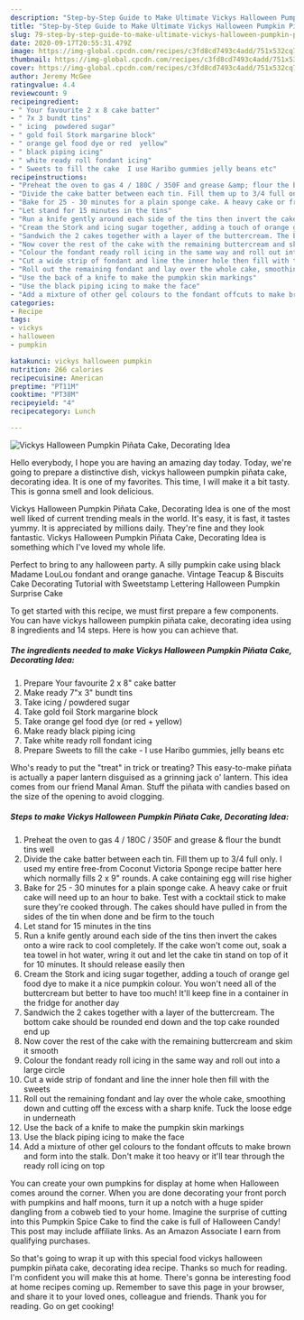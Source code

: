 ```yaml
---
description: "Step-by-Step Guide to Make Ultimate Vickys Halloween Pumpkin Piñata Cake, Decorating Idea"
title: "Step-by-Step Guide to Make Ultimate Vickys Halloween Pumpkin Piñata Cake, Decorating Idea"
slug: 79-step-by-step-guide-to-make-ultimate-vickys-halloween-pumpkin-pinata-cake-decorating-idea
date: 2020-09-17T20:55:31.479Z
image: https://img-global.cpcdn.com/recipes/c3fd8cd7493c4add/751x532cq70/vickys-halloween-pumpkin-pinata-cake-decorating-idea-recipe-main-photo.jpg
thumbnail: https://img-global.cpcdn.com/recipes/c3fd8cd7493c4add/751x532cq70/vickys-halloween-pumpkin-pinata-cake-decorating-idea-recipe-main-photo.jpg
cover: https://img-global.cpcdn.com/recipes/c3fd8cd7493c4add/751x532cq70/vickys-halloween-pumpkin-pinata-cake-decorating-idea-recipe-main-photo.jpg
author: Jeremy McGee
ratingvalue: 4.4
reviewcount: 9
recipeingredient:
- " Your favourite 2 x 8 cake batter"
- " 7x 3 bundt tins"
- " icing  powdered sugar"
- " gold foil Stork margarine block"
- " orange gel food dye or red  yellow"
- " black piping icing"
- " white ready roll fondant icing"
- " Sweets to fill the cake  I use Haribo gummies jelly beans etc"
recipeinstructions:
- "Preheat the oven to gas 4 / 180C / 350F and grease &amp; flour the bundt tins well"
- "Divide the cake batter between each tin. Fill them up to 3/4 full only. I used my entire free-from Coconut Victoria Sponge recipe batter here which normally fills 2 x 9&#34; rounds. A cake containing egg will rise higher"
- "Bake for 25 - 30 minutes for a plain sponge cake. A heavy cake or fruit cake will need up to an hour to bake. Test with a cocktail stick to make sure they&#39;re cooked through. The cakes should have pulled in from the sides of the tin when done and be firm to the touch"
- "Let stand for 15 minutes in the tins"
- "Run a knife gently around each side of the tins then invert the cakes onto a wire rack to cool completely. If the cake won&#39;t come out, soak a tea towel in hot water, wring it out and let the cake tin stand on top of it for 10 minutes. It should release easily then"
- "Cream the Stork and icing sugar together, adding a touch of orange gel food dye to make it a nice pumpkin colour. You won&#39;t need all of the buttercream but better to have too much! It&#39;ll keep fine in a container in the fridge for another day"
- "Sandwich the 2 cakes together with a layer of the buttercream. The bottom cake should be rounded end down and the top cake rounded end up"
- "Now cover the rest of the cake with the remaining buttercream and skim it smooth"
- "Colour the fondant ready roll icing in the same way and roll out into a large circle"
- "Cut a wide strip of fondant and line the inner hole then fill with the sweets"
- "Roll out the remaining fondant and lay over the whole cake, smoothing down and cutting off the excess with a sharp knife. Tuck the loose edge in underneath"
- "Use the back of a knife to make the pumpkin skin markings"
- "Use the black piping icing to make the face"
- "Add a mixture of other gel colours to the fondant offcuts to make brown and form into the stalk. Don&#39;t make it too heavy or it&#39;ll tear through the ready roll icing on top"
categories:
- Recipe
tags:
- vickys
- halloween
- pumpkin

katakunci: vickys halloween pumpkin 
nutrition: 266 calories
recipecuisine: American
preptime: "PT11M"
cooktime: "PT38M"
recipeyield: "4"
recipecategory: Lunch

---
```



![Vickys Halloween Pumpkin Piñata Cake, Decorating Idea](https://img-global.cpcdn.com/recipes/c3fd8cd7493c4add/751x532cq70/vickys-halloween-pumpkin-pinata-cake-decorating-idea-recipe-main-photo.jpg)

Hello everybody, I hope you are having an amazing day today. Today, we're going to prepare a distinctive dish, vickys halloween pumpkin piñata cake, decorating idea. It is one of my favorites. This time, I will make it a bit tasty. This is gonna smell and look delicious.

Vickys Halloween Pumpkin Piñata Cake, Decorating Idea is one of the most well liked of current trending meals in the world. It's easy, it is fast, it tastes yummy. It is appreciated by millions daily. They're fine and they look fantastic. Vickys Halloween Pumpkin Piñata Cake, Decorating Idea is something which I've loved my whole life.

Perfect to bring to any halloween party. A silly pumpkin cake using black Madame LouLou fondant and orange ganache. Vintage Teacup &amp; Biscuits Cake Decorating Tutorial with Sweetstamp Lettering Halloween Pumpkin Surprise Cake


To get started with this recipe, we must first prepare a few components. You can have vickys halloween pumpkin piñata cake, decorating idea using 8 ingredients and 14 steps. Here is how you can achieve that.

<!--inarticleads1-->

##### The ingredients needed to make Vickys Halloween Pumpkin Piñata Cake, Decorating Idea:

1. Prepare  Your favourite 2 x 8&#34; cake batter
1. Make ready  7&#34;x 3&#34; bundt tins
1. Take  icing / powdered sugar
1. Take  gold foil Stork margarine block
1. Take  orange gel food dye (or red + yellow)
1. Make ready  black piping icing
1. Take  white ready roll fondant icing
1. Prepare  Sweets to fill the cake - I use Haribo gummies, jelly beans etc


Who&#39;s ready to put the &#34;treat&#34; in trick or treating? This easy-to-make piñata is actually a paper lantern disguised as a grinning jack o&#39; lantern. This idea comes from our friend Manal Aman. Stuff the piñata with candies based on the size of the opening to avoid clogging. 

<!--inarticleads2-->

##### Steps to make Vickys Halloween Pumpkin Piñata Cake, Decorating Idea:

1. Preheat the oven to gas 4 / 180C / 350F and grease &amp; flour the bundt tins well
1. Divide the cake batter between each tin. Fill them up to 3/4 full only. I used my entire free-from Coconut Victoria Sponge recipe batter here which normally fills 2 x 9&#34; rounds. A cake containing egg will rise higher
1. Bake for 25 - 30 minutes for a plain sponge cake. A heavy cake or fruit cake will need up to an hour to bake. Test with a cocktail stick to make sure they&#39;re cooked through. The cakes should have pulled in from the sides of the tin when done and be firm to the touch
1. Let stand for 15 minutes in the tins
1. Run a knife gently around each side of the tins then invert the cakes onto a wire rack to cool completely. If the cake won&#39;t come out, soak a tea towel in hot water, wring it out and let the cake tin stand on top of it for 10 minutes. It should release easily then
1. Cream the Stork and icing sugar together, adding a touch of orange gel food dye to make it a nice pumpkin colour. You won&#39;t need all of the buttercream but better to have too much! It&#39;ll keep fine in a container in the fridge for another day
1. Sandwich the 2 cakes together with a layer of the buttercream. The bottom cake should be rounded end down and the top cake rounded end up
1. Now cover the rest of the cake with the remaining buttercream and skim it smooth
1. Colour the fondant ready roll icing in the same way and roll out into a large circle
1. Cut a wide strip of fondant and line the inner hole then fill with the sweets
1. Roll out the remaining fondant and lay over the whole cake, smoothing down and cutting off the excess with a sharp knife. Tuck the loose edge in underneath
1. Use the back of a knife to make the pumpkin skin markings
1. Use the black piping icing to make the face
1. Add a mixture of other gel colours to the fondant offcuts to make brown and form into the stalk. Don&#39;t make it too heavy or it&#39;ll tear through the ready roll icing on top


You can create your own pumpkins for display at home when Halloween comes around the corner. When you are done decorating your front porch with pumpkins and half moons, turn it up a notch with a huge spider dangling from a cobweb tied to your home. Imagine the surprise of cutting into this Pumpkin Spice Cake to find the cake is full of Halloween Candy! This post may include affiliate links. As an Amazon Associate I earn from qualifying purchases. 

So that's going to wrap it up with this special food vickys halloween pumpkin piñata cake, decorating idea recipe. Thanks so much for reading. I'm confident you will make this at home. There's gonna be interesting food at home recipes coming up. Remember to save this page in your browser, and share it to your loved ones, colleague and friends. Thank you for reading. Go on get cooking!
